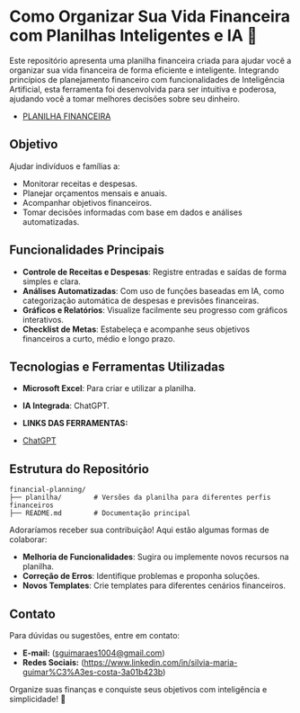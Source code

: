 # Como Organizar Sua Vida Financeira com Planilhas Inteligentes e IA 📜

Este repositório apresenta uma planilha financeira criada para ajudar você a organizar sua vida financeira de forma eficiente e inteligente. Integrando princípios de planejamento financeiro com funcionalidades de Inteligência Artificial, esta ferramenta foi desenvolvida para ser intuitiva e poderosa, ajudando você a tomar melhores decisões sobre seu dinheiro.

- [PLANILHA FINANCEIRA](https://github.com/SMGC-GIT/Projeto_Planilha_Financeira/blob/main/PlanilhaFinanceira.xlsx)

## Objetivo

Ajudar indivíduos e famílias a:
- Monitorar receitas e despesas.
- Planejar orçamentos mensais e anuais.
- Acompanhar objetivos financeiros.
- Tomar decisões informadas com base em dados e análises automatizadas.

## Funcionalidades Principais

- **Controle de Receitas e Despesas**: Registre entradas e saídas de forma simples e clara.
- **Análises Automatizadas**: Com uso de funções baseadas em IA, como categorização automática de despesas e previsões financeiras.
- **Gráficos e Relatórios**: Visualize facilmente seu progresso com gráficos interativos.
- **Checklist de Metas**: Estabeleça e acompanhe seus objetivos financeiros a curto, médio e longo prazo.

## Tecnologias e Ferramentas Utilizadas

- **Microsoft Excel**: Para criar e utilizar a planilha.
- **IA Integrada**: ChatGPT.

- **LINKS DAS FERRAMENTAS:**
- [ChatGPT](https://chat.openai.com/) 

## Estrutura do Repositório

```
financial-planning/
├── planilha/        # Versões da planilha para diferentes perfis financeiros
├── README.md        # Documentação principal
```


Adoraríamos receber sua contribuição! Aqui estão algumas formas de colaborar:

- **Melhoria de Funcionalidades**: Sugira ou implemente novos recursos na planilha.
- **Correção de Erros**: Identifique problemas e proponha soluções.
- **Novos Templates**: Crie templates para diferentes cenários financeiros.


## Contato

Para dúvidas ou sugestões, entre em contato:
- **E-mail:** (sguimaraes1004@gmail.com)
- **Redes Sociais:** (https://www.linkedin.com/in/silvia-maria-guimar%C3%A3es-costa-3a01b423b)

Organize suas finanças e conquiste seus objetivos com inteligência e simplicidade! 🌟


